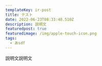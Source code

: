 ```yaml
---
templateKey: ir-post
title: テスト
date: 2022-06-23T08:33:48.510Z
description: 説明文
featuredpost: true
featuredimage: /img/apple-touch-icon.png
tags:
  - あsdf
---
```

説明文説明文